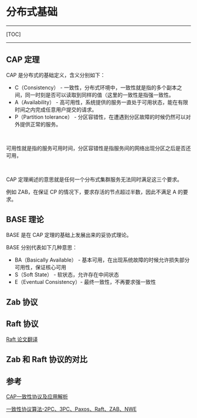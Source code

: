 # 分布式基础

---

[TOC]

---



## CAP 定理

CAP 是分布式的基础定义，含义分别如下：

- C（Consistency） - 一致性，分布式环境中，一致性就是指的多个副本之间，同一时刻是否可以读取到同样的值（这里的一致性是指强一致性。
- A（Availability） - 高可用性，系统提供的服务一直处于可用状态，能在有限时间之内完成任意用户提交的请求。
- P（Partition tolerance） - 分区容错性，在遭遇到分区故障的时候仍然可以对外提供正常的服务。

<br>

可用性就是指的服务可用时间，分区容错性是指服务间的网络出现分区之后是否还可用，

<br>

CAP 定理阐述的意思就是任何一个分布式集群服务无法同时满足这三个要求。

例如 ZAB，在保证 CP 的情况下，要求存活的节点超过半数，因此不满足 A 的要求。





## BASE 理论

BASE 是在 CAP 定理的基础上发展出来的妥协式理论。

BASE 分别代表如下几种意思：

- BA（Basically Available） -  基本可用，在出现系统故障的时候允许损失部分可用性，保证核心可用
- S（Soft State） -  软状态，允许存在中间状态
- E（Eventual Consistency）-  最终一致性，不再要求强一致性





## Zab 协议



## Raft 协议



[Raft 论文翻译](./raft/zraft-zh_cn.md)

## Zab 和 Raft 协议的对比







## 参考

[CAP一致性协议及应用解析](https://tech.youzan.com/cap-coherence-protocol-and-application-analysis/)

[一致性协议算法-2PC、3PC、Paxos、Raft、ZAB、NWE](http://www.360doc.com/content/21/0106/09/412471_955432948.shtml)